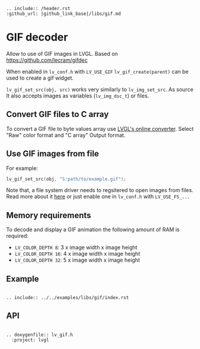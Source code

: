 ```eval_rst
.. include:: /header.rst 
:github_url: |github_link_base|/libs/gif.md
```

# GIF decoder
Allow to use of GIF images in LVGL. Based on https://github.com/lecram/gifdec

When enabled in `lv_conf.h` with `LV_USE_GIF` `lv_gif_create(parent)` can be used to create a gif widget.

`lv_gif_set_src(obj, src)` works very similarly to `lv_img_set_src`. As source It also accepts images as variables (`lv_img_dsc_t`) or files.


## Convert GIF files to C array
To convert a GIF file to byte values array use [LVGL's online converter](https://lvgl.io/tools/imageconverter). Select "Raw" color format and "C array" Output format.
 

## Use GIF images from file

For example:
```c
lv_gif_set_src(obj, "S:path/to/example.gif");
```

Note that, a file system driver needs to regsitered to open images from files. Read more about it [here](https://docs.lvgl.io/master/overview/file-system.html) or just enable one in `lv_conf.h` with `LV_USE_FS_...` 


## Memory requirements
To decode and display a GIF animation the following amount of RAM is required:
- `LV_COLOR_DEPTH 8`: 3 x image width x image height 
- `LV_COLOR_DEPTH 16`: 4 x image width x image height 
- `LV_COLOR_DEPTH 32`: 5 x image width x image height 

## Example
```eval_rst

.. include:: ../../examples/libs/gif/index.rst

```

## API

```eval_rst

.. doxygenfile:: lv_gif.h
  :project: lvgl

```
